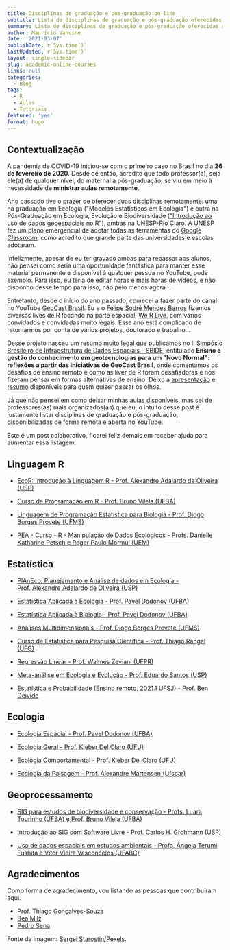 ```yaml
---
title: Disciplinas de graduação e pós-graduação on-line
subtitle: Lista de disciplinas de graduação e pós-graduação oferecidas on-line
summary: Lista de disciplinas de graduação e pós-graduação oferecidas on-line
author: Maurício Vancine
date: '2021-03-07'
publishDate: r`Sys.time()`
lastUpdated: r`Sys.time()`
layout: single-sidebar
slug: academic-online-courses
links: null
categories:
  - Blog
tags:
  - R
  - Aulas
  - Tutoriais
featured: 'yes'
format: hugo
---
```



## Contextualização

A pandemia de COVID-19 iniciou-se com o primeiro caso no Brasil no dia **26 de fevereiro de 2020**. Desde de então, acredito que todo professor(a), seja ele(a) de qualquer nível, do maternal a pós-graduação, se viu em meio à necessidade de **ministrar aulas remotamente**.

Ano passado tive o prazer de oferecer duas disciplinas remotamente: uma na graduação em Ecologia ("Modelos Estatísticos em Ecologia") e outra na Pós-Graduação em Ecologia, Evolução e Biodiversidade (["Introdução ao uso de dados geoespaciais no R"](https://mauriciovancine.github.io/pt/courses/course-geospatial-analisys-r/)), ambas na UNESP-Rio Claro. A UNESP fez um plano emergencial de adotar todas as ferramentas do [Google Classroom](https://classroom.google.com), como acredito que grande parte das universidades e escolas adotaram.

Infelizmente, apesar de eu ter gravado ambas para repassar aos alunos, não pensei como seria uma oportunidade fantástica para manter esse material permanente e disponível à qualquer pessoa no YouTube, pode exemplo. Para isso, eu teria de editar horas e mais horas de vídeos, e não disponho desse tempo para isso, não pelo menos agora...

Entretanto, desde o início do ano passado, comecei a fazer parte do canal no YouTube [GeoCast Brasil](https://www.youtube.com/channel/UCLAeX4dyujMoy4xqHvxSDpQ). Eu e o [Felipe Sodré Mendes Barros](https://felipesbarros.github.io/) fizemos diversas lives de R focando na parte espacial, [We R Live](https://mauriciovancine.github.io/pt/video/werlive/), com vários convidados e convidadas muito legais. Esse ano está complicado de retomarmos por conta de vários projetos, doutorado e trabalho...

Desse projeto nasceu um resumo muito legal que publicamos no [II Simpósio Brasileiro de Infraestrutura de Dados Espaciais - SBIDE](https://inde.gov.br/simposio-12-anos/sbide-home.html), entitulado **Ensino e gestão do conhecimento em geotecnologias para um "Novo Normal": reflexões a partir das iniciativas do GeoCast Brasil**, onde comentamos os desafios de ensino remoto e como as liver de R foram desafiadoras e nos fizeram pensar em formas alternativas de ensino. Deixo a [apresentação](https://mauriciovancine.github.io/slides/talk-sbide.pdf) e [resumo](https://mauriciovancine.github.io/pdf/2021-anais-sbide.pdf) disponíveis para quem quiser passar os olhos.

Já que não pensei em como deixar minhas aulas disponíveis, mas sei de professores(as) mais organizados(as) que eu, o intuito desse post é justamente listar disciplinas de graduação e pós-graduação, disponibilizadas de forma remota e aberta no YouTube.

Este é um post colaborativo, ficarei feliz demais em receber ajuda para aumentar essa listagem.

## Linguagem R

-   [EcoR: Introdução à Linguagem R - Prof. Alexandre Adalardo de Oliveira (USP)](https://youtube.com/playlist?list=PLg7_KQP14uSF8SRTbha-ezqu4lH-ATxb3)

-   [Curso de Programação em R - Prof. Bruno Vilela (UFBA)](https://youtube.com/playlist?list=PL3U7PUKvYnzAZAEoFcjGLVkIML2ZGGl6t)

-   [Linguagem de Programação Estatística para Biologia - Prof. Diogo Borges Provete (UFMS)](https://youtube.com/playlist?list=PLy2rjqiD2VP6p7RNCZ7lGU4j3CqjJDuWX)

-   [PEA - Curso - R - Manipulação de Dados Ecológicos - Profs. Danielle Katharine Petsch e Roger Paulo Mormul (UEM)](https://www.youtube.com/playlist?list=PLukH_mmOY4zpd1B83Cuo7vhK17lhTDrw1)

## Estatística

-   [PlAnEco: Planejamento e Análise de dados em Ecologia - Prof. Alexandre Adalardo de Oliveira (USP)](https://youtube.com/playlist?list=PLg7_KQP14uSGMKE9bmnVINkB4TXMdv0XO)

-   [Estatística Aplicada à Ecologia - Prof. Pavel Dodonov (UFBA)](https://www.youtube.com/playlist?list=PL3U7PUKvYnzCiT8rb3Tv25R-dZo6YYzut)

-   [Estatística Aplicada à Biologia - Prof. Pavel Dodonov (UFBA)](https://www.youtube.com/playlist?list=PL3U7PUKvYnzAtEU1znfx2MQTjirVVCs0Z)

-   [Análises Multidimensionais - Prof. Diogo Borges Provete (UFMS)](https://www.youtube.com/playlist?list=PLy2rjqiD2VP5G6pqMo_QlWo7I3yu-uFTk)

-   [Curso de Estatistica para Pesquisa Científica - Prof. Thiago Rangel (UFG)](http://estat.bio.br/)

-   [Regressão Linear - Prof. Walmes Zeviani (UFPR)](https://www.youtube.com/channel/UCwVcL3wtVJNmgFZdNickiqw)

-   [Meta-análise em Ecologia e Evolução - Prof. Eduardo Santos (USP)](https://www.youtube.com/playlist?list=PL0kdakqHgSlb5wRkeqM3Vr6R9Db2LFXIt)

-   [Estatística e Probabilidade (Ensino remoto, 2021.1 UFSJ) - Prof. Ben Deivide](https://www.youtube.com/playlist?list=PL-20Z1XFWKR1JGnotqkqH98I2xMrVqpv-)

## Ecologia

-   [Ecologia Espacial - Prof. Pavel Dodonov (UFBA)](https://youtube.com/playlist?list=PL3U7PUKvYnzDPjJYBEzwVBqiQHcKYAiOd)

-   [Ecologia Geral - Prof. Kleber Del Claro (UFU)](https://www.youtube.com/playlist?list=PL2T3g_8Bm49S-ATCZQ118JnjXjoIG_r1Z)

-   [Ecologia Comportamental - Prof. Kleber Del Claro (UFU)](https://www.youtube.com/playlist?list=PL2T3g_8Bm49TbMxbXnC2u0qmO5CHPahH)

-   [Ecologia da Paisagem - Prof. Alexandre Martensen (Ufscar)](https://www.needs.ufscar.br/ecologia-de-paisagens)

## Geoprocessamento

-   [SIG para estudos de biodiversidade e conservação - Profs. Luara Tourinho (UFBA) e Prof. Bruno Vilela (UFBA)](https://youtube.com/playlist?list=PLo25BjoudnByh9PGT8JqqFtwf2M5w8CxU)

-   [Introdução ao SIG com Software Livre - Prof. Carlos H. Grohmann (USP)](https://www.youtube.com/playlist?list=PL9GztlLGb7RpQbw2_W9MxVdBfDtPKSy-G)

-   [Uso de dados espaciais em estudos ambientais - Profa. Ângela Terumi Fushita e Vitor Vieira Vasconcelos (UFABC)](https://youtube.com/playlist?list=PLBvhnPO-uwWKPLXm1-ZUBk2Pr-0yIOWSz)

## Agradecimentos

Como forma de agradecimento, vou listando as pessoas que contribuíram aqui.

-   [Prof. Thiago Gonçalves-Souza](https://thiagocalvesouza.wixsite.com/ecoffun)
-   [Bea Milz](https://beatrizmilz.com/)
-   [Pedro Sena](https://twitter.com/pedroasena)

Fonte da imagem: [Sergei Starostin/Pexels](https://www.pexels.com/pt-br/foto/computador-salgadinhos-memoria-lembranca-6636474).
